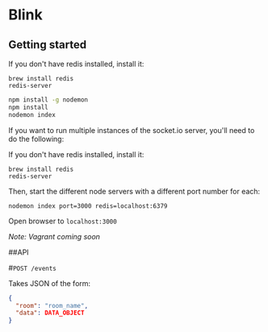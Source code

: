 # Blink

## Getting started

If you don't have redis installed, install it:
```
brew install redis
redis-server
```

```bash
npm install -g nodemon
npm install
nodemon index
```

If you want to run multiple instances of the socket.io server, you'll need to do the following: 

If you don't have redis installed, install it:
```
brew install redis
redis-server
```

Then, start the different node servers with a different port number for each:
```
nodemon index port=3000 redis=localhost:6379
```

Open browser to `localhost:3000`

_Note: Vagrant coming soon_

##API

#`POST /events`

Takes JSON of the form:
```json
{
  "room": "room_name",
  "data": DATA_OBJECT
}
```

